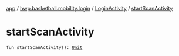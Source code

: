 [app](../../index.md) / [hwp.basketball.mobility.login](../index.md) / [LoginActivity](index.md) / [startScanActivity](.)

# startScanActivity

`fun startScanActivity(): `[`Unit`](https://kotlinlang.org/api/latest/jvm/stdlib/kotlin/-unit/index.html)